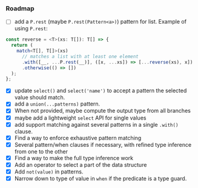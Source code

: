 ### Roadmap

- [ ] add a `P.rest` (maybe `P.rest(Pattern<a>)`) pattern for list. Example of using `P.rest`:

```ts
const reverse = <T>(xs: T[]): T[] => {
  return (
    match<T[], T[]>(xs)
      // matches a list with at least one element
      .with([__, ...P.rest(__)], ([x, ...xs]) => [...reverse(xs), x])
      .otherwise(() => [])
  );
};
```

- [x] update `select()` and `select('name')` to accept a pattern the selected value should match.
- [x] add a `union(...patterns)` pattern.
- [x] When not provided, maybe compute the output type from all branches
- [x] maybe add a lightweight `select` API for single values
- [x] add support matching against several patterns in a single `.with()` clause.
- [x] Find a way to enforce exhaustive pattern matching
- [x] Several pattern/when clauses if necessary, with refined type inference from one to the other
- [x] Find a way to make the full type inference work
- [x] Add an operator to select a part of the data structure
- [x] Add `not(value)` in patterns.
- [x] Narrow down to type of value in `when` if the predicate is a type guard.
